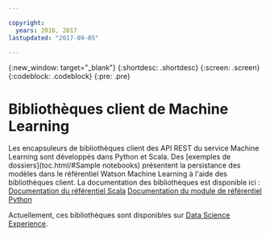```yaml
---

copyright:
  years: 2016, 2017
lastupdated: "2017-09-05"

---
```


{:new_window: target="_blank"}
{:shortdesc: .shortdesc}
{:screen: .screen}
{:codeblock: .codeblock}
{:pre: .pre}

# Bibliothèques client de Machine Learning

Les encapsuleurs de bibliothèques client des API REST du service Machine Learning sont développés dans Python et Scala.
Des [exemples de dossiers](toc.html/#Sample notebooks) présentent la persistance des modèles dans le référentiel Watson Machine Learning à l'aide des bibliothèques client.
La documentation des bibliothèques est disponible ici :
[Documentation du référentiel Scala](https://watson-ml-staging-libs.mybluemix.net/repository-scala/)
[Documentation du module de référentiel Python](https://watson-ml-staging-libs.mybluemix.net/repository-python/)

Actuellement, ces bibliothèques sont disponibles sur [Data Science Experience](https://datascience.ibm.com).
